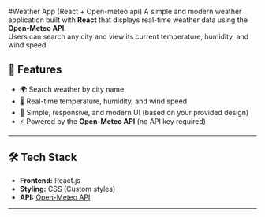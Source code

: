 #Weather App (React + Open-meteo api)
A simple and modern weather application built with **React** that displays real-time weather data using the **Open-Meteo API**.  
Users can search any city and view its current temperature, humidity, and wind speed 
## 🚀 Features

- 🌍 Search weather by city name  
- 🌡️ Real-time temperature, humidity, and wind speed  
- 🎨 Simple, responsive, and modern UI (based on your provided design)  
- ⚡ Powered by the **Open-Meteo API** (no API key required)

---

## 🛠️ Tech Stack

- **Frontend:** React.js  
- **Styling:** CSS (Custom styles)  
- **API:** [Open-Meteo API](https://open-meteo.com)  

---
